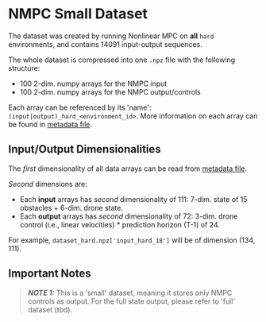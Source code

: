 # NMPC Small Dataset #
The dataset was created by running Nonlinear MPC on **all** `hard` environments, and contains 14091 input-output sequences.

The whole dataset is compressed into one `.npz` file with the following structure:
- 100 2-dim. numpy arrays for the NMPC input
- 100 2-dim. numpy arrays for the NMPC output/controls

Each array can be referenced by its 'name': `(input|output)_hard_<environment_id>`. More information on each array can be found in [metadata file](metadata.txt).


## Input/Output Dimensionalities ##

The *first* dimensionality of all data arrays can be read from [metadata file](metadata.txt).

*Second* dimensions are:
- Each **input** arrays has *second* dimensionality of 111: 7-dim. state of 15 obstacles + 6-dim. drone state.
- Each **output** arrays has *second* dimensionality of 72: 3-dim. drone control (i.e., linear velocities) * prediction horizon (T-1) of 24.

For example, `dataset_hard.npz['input_hard_18']` will be of dimension (134, 111).

## Important Notes ##

> **_NOTE 1:_** This is a 'small' dataset, meaning it stores only NMPC controls as output. For the full state output, please refer to 'full' dataset (tbd).
